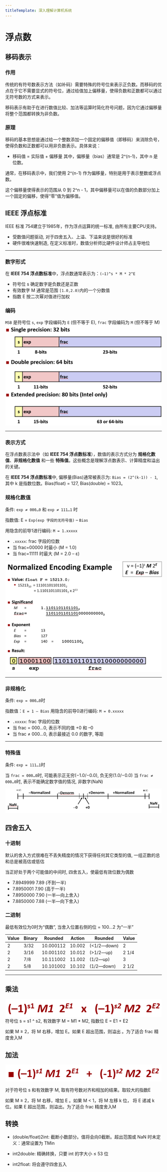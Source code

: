 ```yaml
---
titleTemplate: 深入理解计算机系统
---
```


# 浮点数

## 移码表示


### 作用
传统的有符号数表示方法（如补码）需要特殊的符号位来表示正负数。而移码的优点在于它不需要显式的符号位，通过给值加上偏移量，使得负数和正数都可以通过无符号数的方式来表示。

移码表示有助于在进行数值比较、加法等运算时简化符号问题，因为它通过偏移量将整个范围都转换为非负数。


### 原理
移码的基本思想是通过给一个整数添加一个固定的偏移值（即移码）来消除负号，使得负数和正数都可以用非负数表示。具体来说：
- 移码值 = 实际值 + 偏移量
其中，偏移量（bias）通常是 2^(n-1)，其中 n 是位数。


通常，在移码表示中，我们使用 2^(n-1) 作为偏移量，特别是用于表示整数或浮点数。

这个偏移量使得表示的范围从 0 到 2^n - 1，其中偏移量可以在值的负数部分加上一个固定的偏移，使得“零”值为偏移值。


## IEEE 浮点标准
IEEE 标准 754建立于1985年，作为浮点运算的统一标准, 由所有主要CPU支持。

- 受数值问题驱动, 对于四舍五入、上溢、下溢来说是很好的标准
- 硬件很难快速制造, 在定义标准时，数值分析师比硬件设计师占主导地位

---

### 数字形式
在 **IEEE 754 浮点数标准**中，浮点数通常表示为：`(–1)^s * M * 2^E`
- 符号位 s 确定数字是负数还是正数
- 有效数字 M  通常是范围 `[1.0,2.0)`内的一个分数值
- 指数 E 按二次幂对值进行加权

### 编码


`MSB` 是符号位 `s`, `exp` 字段编码为 `E` (但不等于 E), `frac` 字段编码为 `M` (但不等于 M)
![alt text](./float/浮点精度表示.png)

---



### 表示方式


在浮点数表示法中（如 **IEEE 754 浮点数标准**），数值的表示方式分为 **规格化数值**、**非规格化数值** 和一些 **特殊值**。这些概念是理解浮点数表示、计算精度和溢出的关键。

在 **IEEE 754 浮点数标准**中, 偏移量(Bias)通常被表示为: `Bias = (2^(k-1)) - 1`, 其中 k 是指数位数。Bias(float) = 127, Bias(double) = 1023。


### 规格化数值
条件: `exp ≠ 000…0` 和 `exp ≠ 111…1` 时

指数值: E = `Exp(exp 字段的无符号值)` – `Bias`



用隐含的前导1进行编码: `M = 1.xxxxx`
- `.xxxxx`: frac 字段的位数
- 当 frac=00000 时最小 (M = 1.0)
- 当 frac=11111 时最大 (M = 2.0 – ε)

![alt text](./float/规格化.png)

---

### 非规格化

条件: `exp = 000…0`时

指数值：`E = 1 – Bias`
用隐含的前导0进行编码: `M = 0.xxxxx`
- `.xxxxx`: frac 字段的位数
- 当 frac = 000…0, 表示不同的值 +0 和 –0
- 当 frac ≠ 000…0, 表示最接近 0.0 的数字, 等距

---

### 特殊值

条件: `exp = 111…1`时

当 `frac = 000…0`时, 可能表示正无穷(−1.0/−0.0), 负无穷(1.0/−0.0)
当 `frac ≠ 000…0`时, 表示不能确定数字值的情况, 非数字(NaN)

![alt text](./float/shuzhou.png)


## 四舍五入

### 十进制
默认的舍入方式很难在不丢失精度的情况下获得任何其它类型的值, 一组正数的总和总是被高估或低估


当正好处于两个可能值的中间时, 四舍五入，使最低有效位数为偶数
- 7.8949999	7.89	(不到一半)
- 7.8950001	7.90	(高于一半)
- 7.8950000	7.90	(一半—向上舍入)
- 7.8850000	7.88	(一半—向下舍入)


### 二进制
最低有效位为0时为“偶数”, 当舍入位置右侧的位 = 100…2 为“一半”


|Value|Binary|Rounded|Action|Rounded|Value|
|-|-|-|-|-|-|
|2|3/32|10.000112|10.002|(<1/2—down)|2|
|2|3/16|10.001102|10.012|(>1/2—up)|2 1/4|
|2|7/8|10.111002|11.002|(1/2—up)|3|
|2|5/8|10.101002|10.102|(1/2—down)|2 1/2|

---

## 乘法
![alt text](./float/乘法.png)
符号位 s = s1 ^ s2, 有效数字 M = M1 * M2, 指数位 E = E1 + E2

如果 M ≥ 2，将 M 右移，增加 E。如果 E 超出范围，则溢出 。为了适合 frac  精度舍入M 

## 加法
![alt text](./float/加法.png)

对于符号位 s 和有效数字 M, 取有符号数对齐和相加的结果。取较大的指数E

如果 M ≥ 2，将 M 右移，增加 E 。如果 M < 1，将 M 左移 k 位， 将 E 递减 k 位。如果 E 超出范围，则溢出。为了适合 frac  精度舍入M 

## 转换

- (double/float)2int: 截断小数部分。值将会向0截断。超出范围或 NaN 时未定义：通常设置为 TMin

- int2double: 精确转换，只要 int 的字大小 ≤ 53 位

- int2float: 将会遵守四舍五入